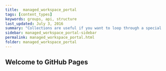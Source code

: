 ```yaml
---
title:  managed_workspace_portal
tags: [content_types]
keywords: groups, api, structure
last_updated: July 3, 2016
summary: "Collections are useful if you want to loop through a special folder of pages that you make available in a content API. You could also use collections if you have a set of articles that you want to treat differently from the other content, with a different layout or format."
sidebar: managed_workspace_portal-sidebar
permalink: managed_workspace_portal.html
folder: managed_workspace_portal
---
```


## Welcome to GitHub Pages